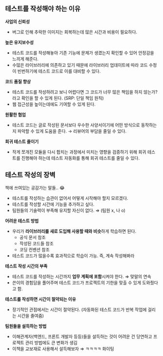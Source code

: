 ## 테스트를 작성해야 하는 이유

**사업의 신뢰성**

- 버그로 인해 추락한 이미지는 회복하는데 많은 시간과 비용이 필요하다.

**높은 유지보수성**

- 테스트 코드를 작성해놓아 기존 기능에 문제가 생겼는지 확인할 수 있어 안정감을 느끼게 해준다.
- 수많은 라이브러리에 의존하고 있기 때문에 라이브러리 업데이트에 따라 코드 수정이 빈번하기에 테스트 코드로 이를 대비할 수 있다.

**코드 품질 향상**

- 테스트 코드를 작성하려고 보니 어렵다면 그 코드가 너무 많은 책임을 하지 않는가?라고 확인을 할 수 있게 된다. (SRP: 단일 책임 원칙)
- 웹 접근성을 높이는데에도 기여할 수 있게 된다.

**원활한 협업**

- 테스트 코드는 글로 작성된 문서보다 우수한 사양서이기에 어떤 방식으로 동작하는지 파악할 수 있게 도움을 준다. → 리뷰어의 부담을 줄일 수 있다.

**회귀 테스트 줄이기**

- 작게 쪼개진 모듈을 다시 합치는 과정에서 미치는 영향을 검증하기 위해 회귀 테스트를 진행해야 하는데 테스트 자동화를 통해 회귀 테스트를 줄일 수 있다.

## 테스트 작성의 장벽

책에 쓰여있는 공감가는 말들.. 😂

- 테스트를 작성하는 습관이 없어서 어떻게 시작해야 할지 모르겠다.
- 테스트를 작성할 시간에 기능을 추가하고 싶다.
- 팀원들의 기술력이 부족해 유지할 자신이 없다. ⇒ (팀원 x, 나 o)

**어려운 테스트 방법**

- 우리가 **라이브러리를 새로 도입해 사용할 때와 비슷**하게 학습하면 된다.
  - 공식 문서 참조
  - 작성된 코드들 참조
  - 코딩 컨벤션 참조
- 테스트 코드가 많을수록 효과적으로 학습이 가능. 즉, 계속 작성해봐라

**테스트 작성 시간의 부족**

- 테스트 코드를 작성하는 시간까지 **업무 계획에 포함**시켜야 한다. ⇒ 맞말의 연속
- 쓴이의 경험담을 풀어주며 테스트 코드가 프로젝트의 기한을 맞출 수 있게 도와줬다고 함.

**테스트를 작성하면 시간이 절약되는 이유**

- 장기적인 관점에서는 시간이 절약된다. (자동화된 테스트 코드가 반복 작업에 걸리는 시간을 줄여줌)

**팀원들을 설득하는 방법**

- 이해관계자(백엔드, 프론트 개발자 등등)들을 설득하는 것이 어려운 건 당연하고 프로젝트 관리 방법에도 큰 변화가 생김
- 이책을 교보재로 사용해서 설득해보자 ⇒ ㅋㅋㅋㅋ 화이팅
